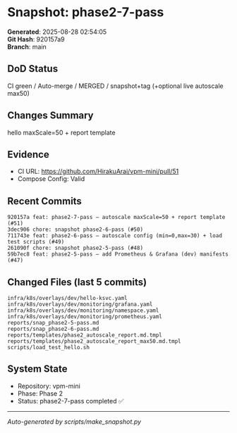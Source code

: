 # Snapshot: phase2-7-pass

**Generated**: 2025-08-28 02:54:05  
**Git Hash**: 920157a9  
**Branch**: main  

## DoD Status
CI green / Auto-merge / MERGED / snapshot+tag (+optional live autoscale max50)

## Changes Summary
hello maxScale=50 + report template

## Evidence
- CI URL: https://github.com/HirakuArai/vpm-mini/pull/51
- Compose Config: Valid

## Recent Commits
```
920157a feat: phase2-7-pass – autoscale maxScale=50 + report template (#51)
3dec906 chore: snapshot phase2-6-pass (#50)
711743e feat: phase2-6-pass – autoscale config (min=0,max=30) + load test scripts (#49)
261090f chore: snapshot phase2-5-pass (#48)
59b7ec8 feat: phase2-5-pass – add Prometheus & Grafana (dev) manifests (#47)
```

## Changed Files (last 5 commits)
```
infra/k8s/overlays/dev/hello-ksvc.yaml
infra/k8s/overlays/dev/monitoring/grafana.yaml
infra/k8s/overlays/dev/monitoring/namespace.yaml
infra/k8s/overlays/dev/monitoring/prometheus.yaml
reports/snap_phase2-5-pass.md
reports/snap_phase2-6-pass.md
reports/templates/phase2_autoscale_report.md.tmpl
reports/templates/phase2_autoscale_report_max50.md.tmpl
scripts/load_test_hello.sh
```

## System State
- Repository: vpm-mini
- Phase: Phase 2
- Status: phase2-7-pass completed ✅

---
*Auto-generated by scripts/make_snapshot.py*
